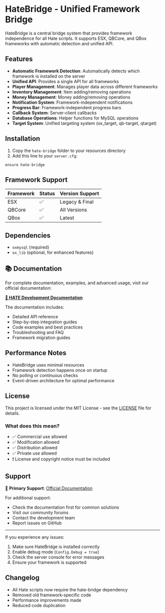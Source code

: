 # HateBridge - Unified Framework Bridge

HateBridge is a central bridge system that provides framework independence for all Hate scripts. It supports ESX, QBCore, and QBox frameworks with automatic detection and unified API.

## Features

- **Automatic Framework Detection**: Automatically detects which framework is installed on the server
- **Unified API**: Provides a single API for all frameworks
- **Player Management**: Manages player data across different frameworks
- **Inventory Management**: Item adding/removing operations
- **Money Management**: Money adding/removing operations
- **Notification System**: Framework-independent notifications
- **Progress Bar**: Framework-independent progress bars
- **Callback System**: Server-client callbacks
- **Database Operations**: Helper functions for MySQL operations
- **Target System**: Unified targeting system (ox_target, qb-target, qtarget)

## Installation

1. Copy the `hate-bridge` folder to your resources directory
2. Add this line to your `server.cfg`:
```
ensure hate-bridge
```

## Framework Support

| Framework | Status | Version Support |
|-----------|---------|-----------------|
| ESX | ✅ | Legacy & Final |
| QBCore | ✅ | All Versions |
| QBox | ✅ | Latest |

## Dependencies

- `oxmysql` (required)
- `ox_lib` (optional, for enhanced features)

## 📚 Documentation

For complete documentation, examples, and advanced usage, visit our official documentation:

**[📖 HATE Development Documentation](https://hate-development.gitbook.io/hate-development-docs/hate-framework-bridge)**

The documentation includes:
- Detailed API reference
- Step-by-step integration guides  
- Code examples and best practices
- Troubleshooting and FAQ
- Framework migration guides

## Performance Notes

- HateBridge uses minimal resources
- Framework detection happens once on startup
- No polling or continuous checks
- Event-driven architecture for optimal performance

## License

This project is licensed under the MIT License - see the [LICENSE](LICENSE) file for details.

### What does this mean?
- ✅ Commercial use allowed
- ✅ Modification allowed
- ✅ Distribution allowed
- ✅ Private use allowed
- ❗ License and copyright notice must be included

## Support

📖 **Primary Support**: [Official Documentation](https://hate-development.gitbook.io/hate-development-docs/hate-framework-bridge)

For additional support:
- Check the documentation first for common solutions
- Visit our community forums  
- Contact the development team
- Report issues on GitHub

---
If you experience any issues:

1. Make sure HateBridge is installed correctly
2. Enable debug mode (`Config.Debug = true`)
3. Check the server console for error messages
4. Ensure your framework is supported

## Changelog

- All Hate scripts now require the hate-bridge dependency
- Removed old framework-specific code
- Performance improvements made
- Reduced code duplication
